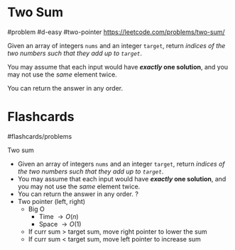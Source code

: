 # Two Sum
#problem #d-easy #two-pointer 
https://leetcode.com/problems/two-sum/

Given an array of integers `nums` and an integer `target`, return _indices of the two numbers such that they add up to `target`_.

You may assume that each input would have **_exactly_ one solution**, and you may not use the _same_ element twice.

You can return the answer in any order.

# Flashcards
#flashcards/problems 

Two sum
- Given an array of integers `nums` and an integer `target`, return _indices of the two numbers such that they add up to `target`_.
- You may assume that each input would have **_exactly_ one solution**, and you may not use the _same_ element twice.
- You can return the answer in any order.
?
- Two pointer (left, right)
	- Big O
		- Time $\to O(n)$
		- Space $\to O(1)$
	- If curr sum > target sum, move right pointer to lower the sum
	- If curr sum < target sum, move left pointer to increase sum
<!--SR:!2025-01-24,12,270-->